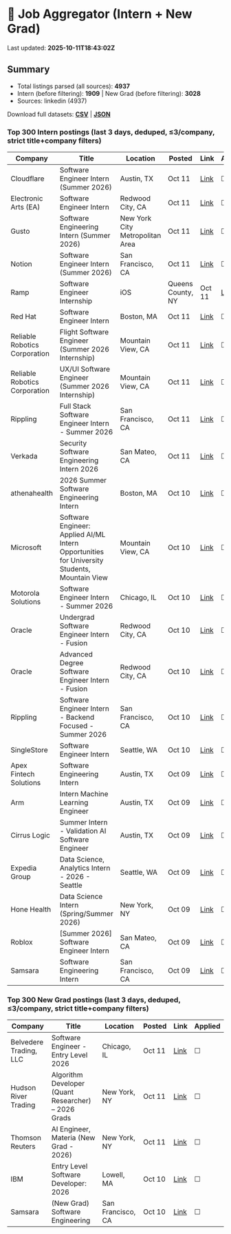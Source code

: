# 🔎 Job Aggregator (Intern + New Grad)

Last updated: **2025-10-11T18:43:02Z**

## Summary
- Total listings parsed (all sources): **4937**
- Intern (before filtering): **1909** | New Grad (before filtering): **3028**
- Sources: linkedin (4937)

Download full datasets: **[CSV](data/jobs.csv)** | **[JSON](data/jobs.json)**

### Top 300 Intern postings (last 3 days, deduped, ≤3/company, strict title+company filters)
| Company | Title | Location | Posted | Link | Applied |
|---|---|---|---|---|---|
| Cloudflare | Software Engineer Intern (Summer 2026) | Austin, TX | Oct 11 | [Link](https://www.linkedin.com/jobs/view/software-engineer-intern-summer-2026-at-cloudflare-4291192756?position=10&pageNum=0&refId=IKDHtRpKO%2FIkro7%2B8CEWyA%3D%3D&trackingId=YgNgFPzHnxcXivP2TRuxlA%3D%3D) | ☐ |
| Electronic Arts (EA) | Software Engineer Intern | Redwood City, CA | Oct 11 | [Link](https://www.linkedin.com/jobs/view/software-engineer-intern-at-electronic-arts-ea-4313108726?position=1&pageNum=5&refId=jdO4VB7aJXodbx5K5s27LA%3D%3D&trackingId=T9qH9mk4%2FpWGCvc00wYqeg%3D%3D) | ☐ |
| Gusto | Software Engineering Intern (Summer 2026) | New York City Metropolitan Area | Oct 11 | [Link](https://www.linkedin.com/jobs/view/software-engineering-intern-summer-2026-at-gusto-4303229478?position=3&pageNum=2&refId=p36vbjZtxX8PaJs8bBFgVQ%3D%3D&trackingId=lvdi96k%2BROGke9FjTX%2BIHg%3D%3D) | ☐ |
| Notion | Software Engineer Intern (Summer 2026) | San Francisco, CA | Oct 11 | [Link](https://www.linkedin.com/jobs/view/software-engineer-intern-summer-2026-at-notion-4282336464?position=6&pageNum=0&refId=z4qwXemVGUJJs2xvYT0MZg%3D%3D&trackingId=4uhVUcon4R2pX1yYeWpSLg%3D%3D) | ☐ |
| Ramp | Software Engineer Internship | iOS | Queens County, NY | Oct 11 | [Link](https://www.linkedin.com/jobs/view/software-engineer-internship-ios-at-ramp-4292803810?position=3&pageNum=5&refId=zSX%2FVb3hGnNVK5QuluriPg%3D%3D&trackingId=s0sbZJnnw7Nc4EBlIRQQxg%3D%3D) | ☐ |
| Red Hat | Software Engineer Intern | Boston, MA | Oct 11 | [Link](https://www.linkedin.com/jobs/view/software-engineer-intern-at-red-hat-4292691759?position=9&pageNum=0&refId=xbReIwZt6XFBOK1u4QKpXg%3D%3D&trackingId=lj53yhrqKHFceZe1bya4eQ%3D%3D) | ☐ |
| Reliable Robotics Corporation | Flight Software Engineer (Summer 2026 Internship) | Mountain View, CA | Oct 11 | [Link](https://www.linkedin.com/jobs/view/flight-software-engineer-summer-2026-internship-at-reliable-robotics-corporation-4313437981?position=3&pageNum=5&refId=PVuK1LF22eUf2OTarSQc9w%3D%3D&trackingId=htF4%2FoAfZBbtRDgvnpPJcA%3D%3D) | ☐ |
| Reliable Robotics Corporation | UX/UI Software Engineer (Summer 2026 Internship) | Mountain View, CA | Oct 11 | [Link](https://www.linkedin.com/jobs/view/ux-ui-software-engineer-summer-2026-internship-at-reliable-robotics-corporation-4313454138?position=9&pageNum=7&refId=mOdyH1pgYY%2B3ipibgxwu3w%3D%3D&trackingId=Ue1HyA12%2BsJkcQKZ44v%2F3Q%3D%3D) | ☐ |
| Rippling | Full Stack Software Engineer Intern - Summer 2026 | San Francisco, CA | Oct 11 | [Link](https://www.linkedin.com/jobs/view/full-stack-software-engineer-intern-summer-2026-at-rippling-4303024273?position=2&pageNum=2&refId=PKSYNEEHE2tIVI1c0Vkm2A%3D%3D&trackingId=W71fbokUUSAvNGd134oiNg%3D%3D) | ☐ |
| Verkada | Security Software Engineering Intern 2026 | San Mateo, CA | Oct 11 | [Link](https://www.linkedin.com/jobs/view/security-software-engineering-intern-2026-at-verkada-4292965737?position=3&pageNum=5&refId=75eepy82n6eAxEJ5FrJgZg%3D%3D&trackingId=Jj5KT%2B73ppyu4EamT8j7Hw%3D%3D) | ☐ |
| athenahealth | 2026 Summer Software Engineering Intern | Boston, MA | Oct 10 | [Link](https://www.linkedin.com/jobs/view/2026-summer-software-engineering-intern-at-athenahealth-4313414228?position=8&pageNum=7&refId=V2zl4ZH%2BSoXYZDQEhs7vBw%3D%3D&trackingId=3IRK1wP1qGK3IoZhDAI1Fw%3D%3D) | ☐ |
| Microsoft | Software Engineer: Applied AI/ML Intern Opportunities for University Students, Mountain View | Mountain View, CA | Oct 10 | [Link](https://www.linkedin.com/jobs/view/software-engineer-applied-ai-ml-intern-opportunities-for-university-students-mountain-view-at-microsoft-4306820127?position=4&pageNum=5&refId=bbY9s6%2FNrIR5eBp03Ve0OA%3D%3D&trackingId=ZGDfm4goEHIvO5GnHS555w%3D%3D) | ☐ |
| Motorola Solutions | Software Engineer Intern - Summer 2026 | Chicago, IL | Oct 10 | [Link](https://www.linkedin.com/jobs/view/software-engineer-intern-summer-2026-at-motorola-solutions-4301605060?position=4&pageNum=0&refId=xcnmOPquO3SocXxtvFeYtQ%3D%3D&trackingId=sCpira6Iz6KctKQDOZXs1Q%3D%3D) | ☐ |
| Oracle | Undergrad Software Engineer Intern - Fusion | Redwood City, CA | Oct 10 | [Link](https://www.linkedin.com/jobs/view/undergrad-software-engineer-intern-fusion-at-oracle-4289868044?position=6&pageNum=2&refId=PKSYNEEHE2tIVI1c0Vkm2A%3D%3D&trackingId=UZRYAMPbRPRgO8fR8apHiQ%3D%3D) | ☐ |
| Oracle | Advanced Degree Software Engineer Intern - Fusion | Redwood City, CA | Oct 10 | [Link](https://www.linkedin.com/jobs/view/advanced-degree-software-engineer-intern-fusion-at-oracle-4289865152?position=1&pageNum=7&refId=9WEbz1nn01EW8tlrLeBzpg%3D%3D&trackingId=BY%2BMORAkCgy2cOz%2FTaVqfQ%3D%3D) | ☐ |
| Rippling | Software Engineer Intern - Backend Focused - Summer 2026 | San Francisco, CA | Oct 10 | [Link](https://www.linkedin.com/jobs/view/software-engineer-intern-backend-focused-summer-2026-at-rippling-4098512522?position=7&pageNum=2&refId=PKSYNEEHE2tIVI1c0Vkm2A%3D%3D&trackingId=GyW8TuGFRLf5ItqKK7a3aQ%3D%3D) | ☐ |
| SingleStore | Software Engineer Intern | Seattle, WA | Oct 10 | [Link](https://www.linkedin.com/jobs/view/software-engineer-intern-at-singlestore-4312862324?position=8&pageNum=2&refId=Q1TajvkqgZpgzlewlEkHew%3D%3D&trackingId=%2B9KkuplQcASVnc7QwXiyGQ%3D%3D) | ☐ |
| Apex Fintech Solutions | Software Engineering Intern | Austin, TX | Oct 09 | [Link](https://www.linkedin.com/jobs/view/software-engineering-intern-at-apex-fintech-solutions-4302237430?position=3&pageNum=2&refId=Z7z4px7TFXaw1BZc0Q04YQ%3D%3D&trackingId=hL4m2TqQempAFpc90V0ggg%3D%3D) | ☐ |
| Arm | Intern Machine Learning Engineer | Austin, TX | Oct 09 | [Link](https://www.linkedin.com/jobs/view/intern-machine-learning-engineer-at-arm-4312196202?position=9&pageNum=0&refId=3I0aJ8kKPdq2t871MEAzdw%3D%3D&trackingId=%2BjFGPx5xyrXmIu67Kj6Y1Q%3D%3D) | ☐ |
| Cirrus Logic | Summer Intern - Validation AI Software Engineer | Austin, TX | Oct 09 | [Link](https://www.linkedin.com/jobs/view/summer-intern-validation-ai-software-engineer-at-cirrus-logic-4301996128?position=3&pageNum=7&refId=ocArGnKZ8o%2FaexmvUZzisw%3D%3D&trackingId=SUDwcuZUB9H71ELyb3P7QA%3D%3D) | ☐ |
| Expedia Group | Data Science, Analytics Intern - 2026 - Seattle | Seattle, WA | Oct 09 | [Link](https://www.linkedin.com/jobs/view/data-science-analytics-intern-2026-seattle-at-expedia-group-4312128566?position=6&pageNum=2&refId=oP3R76V6ycpX9ja9KhTMHw%3D%3D&trackingId=zwaU21hgMLXO9tW%2B0j7vgw%3D%3D) | ☐ |
| Hone Health | Data Science Intern (Spring/Summer 2026) | New York, NY | Oct 09 | [Link](https://www.linkedin.com/jobs/view/data-science-intern-spring-summer-2026-at-hone-health-4312797400?position=2&pageNum=5&refId=zSX%2FVb3hGnNVK5QuluriPg%3D%3D&trackingId=YB0oXLqL22at0c0t%2FRSf0g%3D%3D) | ☐ |
| Roblox | [Summer 2026] Software Engineer Intern | San Mateo, CA | Oct 09 | [Link](https://www.linkedin.com/jobs/view/summer-2026-software-engineer-intern-at-roblox-4280874820?position=8&pageNum=7&refId=3SfEKHjhnwB1Fhjk%2FBTabg%3D%3D&trackingId=1aRrPQJIn26yNkp5RF9aeA%3D%3D) | ☐ |
| Samsara | Software Engineering Intern | San Francisco, CA | Oct 09 | [Link](https://www.linkedin.com/jobs/view/software-engineering-intern-at-samsara-4290314153?position=10&pageNum=2&refId=PKSYNEEHE2tIVI1c0Vkm2A%3D%3D&trackingId=%2BR0Ee0ewQDmrtiU%2Fb0IIHw%3D%3D) | ☐ |

### Top 300 New Grad postings (last 3 days, deduped, ≤3/company, strict title+company filters)
| Company | Title | Location | Posted | Link | Applied |
|---|---|---|---|---|---|
| Belvedere Trading, LLC | Software Engineer - Entry Level 2026 | Chicago, IL | Oct 11 | [Link](https://www.linkedin.com/jobs/view/software-engineer-entry-level-2026-at-belvedere-trading-llc-4282338211?position=8&pageNum=0&refId=F%2FS24I%2Bh4b0FiB5op8BvzA%3D%3D&trackingId=RbRwnn%2FfAw0sZck8bggYew%3D%3D) | ☐ |
| Hudson River Trading | Algorithm Developer (Quant Researcher) – 2026 Grads | New York, NY | Oct 11 | [Link](https://www.linkedin.com/jobs/view/algorithm-developer-quant-researcher-%E2%80%93-2026-grads-at-hudson-river-trading-4281359064?position=6&pageNum=5&refId=S1VUvlBwv0N3heRYnn9mmw%3D%3D&trackingId=kdFlLcPNRjtwrsop4OPflQ%3D%3D) | ☐ |
| Thomson Reuters | AI Engineer, Materia (New Grad - 2026) | New York, NY | Oct 11 | [Link](https://www.linkedin.com/jobs/view/ai-engineer-materia-new-grad-2026-at-thomson-reuters-4293223889?position=8&pageNum=0&refId=Q2CFGX4Svxt0Znr6Vn%2F6Aw%3D%3D&trackingId=ccpOlHcggTS4LvSYSm5rng%3D%3D) | ☐ |
| IBM | Entry Level Software Developer: 2026 | Lowell, MA | Oct 10 | [Link](https://www.linkedin.com/jobs/view/entry-level-software-developer-2026-at-ibm-4310260831?position=10&pageNum=5&refId=fRADoZf1lMKynCC6FGPhEQ%3D%3D&trackingId=ORF8Bf4JcfYIJIG9fL2iCg%3D%3D) | ☐ |
| Samsara | (New Grad) Software Engineering | San Francisco, CA | Oct 10 | [Link](https://www.linkedin.com/jobs/view/new-grad-software-engineering-at-samsara-4290341003?position=4&pageNum=0&refId=S4%2BccMaYniC2eqJCz6ZeUg%3D%3D&trackingId=51ERvboZngBD4e%2FNvuNCWA%3D%3D) | ☐ |
